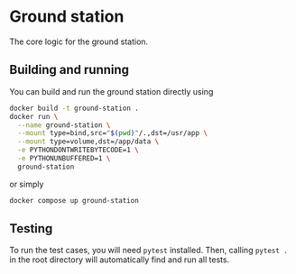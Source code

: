 # Ground station

The core logic for the ground station.

## Building and running

You can build and run the ground station directly using

```sh
docker build -t ground-station .
docker run \
  --name ground-station \
  --mount type=bind,src="$(pwd)"/.,dst=/usr/app \
  --mount type=volume,dst=/app/data \
  -e PYTHONDONTWRITEBYTECODE=1 \
  -e PYTHONUNBUFFERED=1 \
  ground-station
```

or simply

```sh
docker compose up ground-station
```

## Testing

To run the test cases, you will need `pytest` installed. Then, calling `pytest .` in the root directory will automatically find and run all tests.
